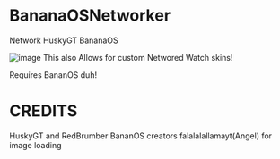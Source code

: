 # BananaOSNetworker
Network HuskyGT BananaOS

![image](https://github.com/user-attachments/assets/c8e6a7e1-3ee8-4cc7-9b00-8fa2e3b04635)
This also Allows for custom Networed Watch skins!



Requires BananOS duh!


# CREDITS

HuskyGT and RedBrumber
BananOS creators
falalalallamayt(Angel)
for image loading
